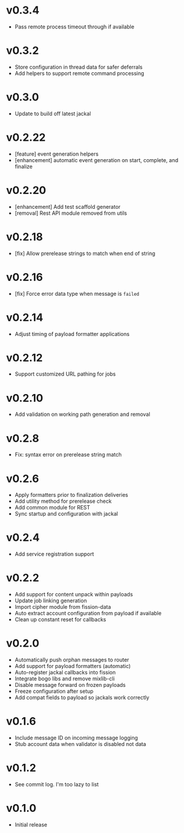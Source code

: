 # v0.3.4
* Pass remote process timeout through if available

# v0.3.2
* Store configuration in thread data for safer deferrals
* Add helpers to support remote command processing

# v0.3.0
* Update to build off latest jackal

# v0.2.22
* [feature] event generation helpers
* [enhancement] automatic event generation on start, complete, and finalize

# v0.2.20
* [enhancement] Add test scaffold generator
* [removal] Rest API module removed from utils

# v0.2.18
* [fix] Allow prerelease strings to match when end of string

# v0.2.16
* [fix] Force error data type when message is `failed`

# v0.2.14
* Adjust timing of payload formatter applications

# v0.2.12
* Support customized URL pathing for jobs

# v0.2.10
* Add validation on working path generation and removal

# v0.2.8
* Fix: syntax error on prerelease string match

# v0.2.6
* Apply formatters prior to finalization deliveries
* Add utility method for prerelease check
* Add common module for REST
* Sync startup and configuration with jackal

# v0.2.4
* Add service registration support

# v0.2.2
* Add support for content unpack within payloads
* Update job linking generation
* Import cipher module from fission-data
* Auto extract account configuration from payload if available
* Clean up constant reset for callbacks

# v0.2.0
* Automatically push orphan messages to router
* Add support for payload formatters (automatic)
* Auto-register jackal callbacks into fission
* Integrate bogo libs and remove mixlib-cli
* Disable message forward on frozen payloads
* Freeze configuration after setup
* Add compat fields to payload so jackals work correctly

# v0.1.6
* Include message ID on incoming message logging
* Stub account data when validator is disabled not data

# v0.1.2
* See commit log. I'm too lazy to list

# v0.1.0
* Initial release
